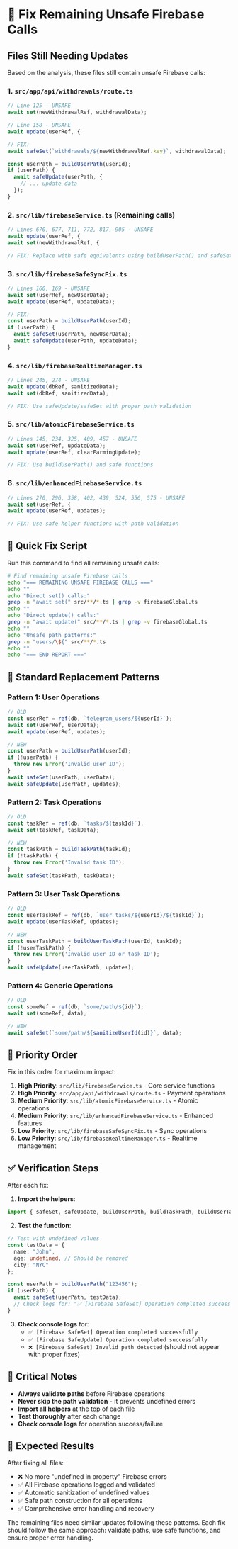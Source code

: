 # 🔧 Fix Remaining Unsafe Firebase Calls

## Files Still Needing Updates

Based on the analysis, these files still contain unsafe Firebase calls:

### 1. `src/app/api/withdrawals/route.ts`
```typescript
// Line 125 - UNSAFE
await set(newWithdrawalRef, withdrawalData);

// Line 158 - UNSAFE  
await update(userRef, {

// FIX:
await safeSet(`withdrawals/${newWithdrawalRef.key}`, withdrawalData);

const userPath = buildUserPath(userId);
if (userPath) {
  await safeUpdate(userPath, {
    // ... update data
  });
}
```

### 2. `src/lib/firebaseService.ts` (Remaining calls)
```typescript
// Lines 670, 677, 711, 772, 817, 905 - UNSAFE
await update(userRef, {
await set(newWithdrawalRef, {

// FIX: Replace with safe equivalents using buildUserPath() and safeSet/safeUpdate
```

### 3. `src/lib/firebaseSafeSyncFix.ts`
```typescript
// Lines 160, 169 - UNSAFE
await set(userRef, newUserData);
await update(userRef, updateData);

// FIX:
const userPath = buildUserPath(userId);
if (userPath) {
  await safeSet(userPath, newUserData);
  await safeUpdate(userPath, updateData);
}
```

### 4. `src/lib/firebaseRealtimeManager.ts`
```typescript
// Lines 245, 274 - UNSAFE
await update(dbRef, sanitizedData);
await set(dbRef, sanitizedData);

// FIX: Use safeUpdate/safeSet with proper path validation
```

### 5. `src/lib/atomicFirebaseService.ts`
```typescript
// Lines 145, 234, 325, 409, 457 - UNSAFE
await set(userRef, updateData);
await update(userRef, clearFarmingUpdate);

// FIX: Use buildUserPath() and safe functions
```

### 6. `src/lib/enhancedFirebaseService.ts`
```typescript
// Lines 270, 296, 358, 402, 439, 524, 556, 575 - UNSAFE
await set(userRef, {
await update(userRef, updates);

// FIX: Use safe helper functions with path validation
```

## 🚀 Quick Fix Script

Run this command to find all remaining unsafe calls:

```bash
# Find remaining unsafe Firebase calls
echo "=== REMAINING UNSAFE FIREBASE CALLS ==="
echo ""
echo "Direct set() calls:"
grep -n "await set(" src/**/*.ts | grep -v firebaseGlobal.ts
echo ""
echo "Direct update() calls:"
grep -n "await update(" src/**/*.ts | grep -v firebaseGlobal.ts
echo ""
echo "Unsafe path patterns:"
grep -n "users/\${" src/**/*.ts
echo ""
echo "=== END REPORT ==="
```

## 🔄 Standard Replacement Patterns

### Pattern 1: User Operations
```typescript
// OLD
const userRef = ref(db, `telegram_users/${userId}`);
await set(userRef, userData);
await update(userRef, updates);

// NEW
const userPath = buildUserPath(userId);
if (!userPath) {
  throw new Error('Invalid user ID');
}
await safeSet(userPath, userData);
await safeUpdate(userPath, updates);
```

### Pattern 2: Task Operations
```typescript
// OLD
const taskRef = ref(db, `tasks/${taskId}`);
await set(taskRef, taskData);

// NEW
const taskPath = buildTaskPath(taskId);
if (!taskPath) {
  throw new Error('Invalid task ID');
}
await safeSet(taskPath, taskData);
```

### Pattern 3: User Task Operations
```typescript
// OLD
const userTaskRef = ref(db, `user_tasks/${userId}/${taskId}`);
await update(userTaskRef, updates);

// NEW
const userTaskPath = buildUserTaskPath(userId, taskId);
if (!userTaskPath) {
  throw new Error('Invalid user ID or task ID');
}
await safeUpdate(userTaskPath, updates);
```

### Pattern 4: Generic Operations
```typescript
// OLD
const someRef = ref(db, `some/path/${id}`);
await set(someRef, data);

// NEW
await safeSet(`some/path/${sanitizeUserId(id)}`, data);
```

## 🎯 Priority Order

Fix in this order for maximum impact:

1. **High Priority**: `src/lib/firebaseService.ts` - Core service functions
2. **High Priority**: `src/app/api/withdrawals/route.ts` - Payment operations
3. **Medium Priority**: `src/lib/atomicFirebaseService.ts` - Atomic operations
4. **Medium Priority**: `src/lib/enhancedFirebaseService.ts` - Enhanced features
5. **Low Priority**: `src/lib/firebaseSafeSyncFix.ts` - Sync operations
6. **Low Priority**: `src/lib/firebaseRealtimeManager.ts` - Realtime management

## ✅ Verification Steps

After each fix:

1. **Import the helpers**:
```typescript
import { safeSet, safeUpdate, buildUserPath, buildTaskPath, buildUserTaskPath, sanitizeUserId } from '@/lib/firebaseGlobal';
```

2. **Test the function**:
```typescript
// Test with undefined values
const testData = {
  name: "John",
  age: undefined, // Should be removed
  city: "NYC"
};

const userPath = buildUserPath("123456");
if (userPath) {
  await safeSet(userPath, testData);
  // Check logs for: "✅ [Firebase SafeSet] Operation completed successfully"
}
```

3. **Check console logs** for:
   - `✅ [Firebase SafeSet] Operation completed successfully`
   - `✅ [Firebase SafeUpdate] Operation completed successfully`
   - `❌ [Firebase SafeSet] Invalid path detected` (should not appear with proper fixes)

## 🚨 Critical Notes

- **Always validate paths** before Firebase operations
- **Never skip the path validation** - it prevents undefined errors
- **Import all helpers** at the top of each file
- **Test thoroughly** after each change
- **Check console logs** for operation success/failure

## 🎉 Expected Results

After fixing all files:
- ❌ No more "undefined in property" Firebase errors
- ✅ All Firebase operations logged and validated
- ✅ Automatic sanitization of undefined values
- ✅ Safe path construction for all operations
- ✅ Comprehensive error handling and recovery

The remaining files need similar updates following these patterns. Each fix should follow the same approach: validate paths, use safe functions, and ensure proper error handling.